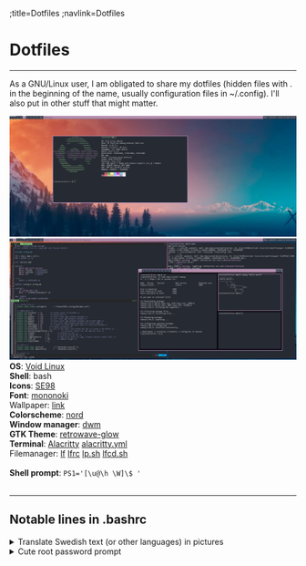 ;title=Dotfiles
;navlink=Dotfiles

# Dotfiles
---
As a GNU/Linux user, I am obligated to share my dotfiles (hidden files with . in the beginning of the name, usually configuration files in ~/.config). I'll also put in other stuff that might matter.
<break>

![Desktop](./pics/desktop.png)
<break>
![Desktop2](./pics/desktop2.png)
<break>
**OS**: [Void Linux](https://voidlinux.org/)\
**Shell**: bash\
**Icons**: [SE98](https://www.gnome-look.org/p/1581320)\
**Font**: [mononoki](https://madmalik.github.io/mononoki/)\
Wallpaper: [link](./pics/wallpaper.jpg)\
**Colorscheme**: [nord](https://www.nordtheme.com/)\
**Window manager**: [dwm](https://github.com/Toasterbirb/dde/tree/dev)\
**GTK Theme**: [retrowave-glow](https://www.gnome-look.org/p/1391876)\
**Terminal**: [Alacritty](https://github.com/alacritty/alacritty) [alacritty.yml](./dotfiles/alacritty.yml)\
Filemanager: [lf](https://github.com/gokcehan/lf) [lfrc](./dotfiles/lfrc) [lp.sh](./dotfiles/lp.sh) [lfcd.sh](./dotfiles/lfcd.sh)\
<br>
**Shell prompt**: `PS1='[\u@\h \W]\$ '`\
<br>

---

## Notable lines in .bashrc
<details>
	<summary>Translate Swedish text (or other languages) in pictures</summary>
	
#### Dependencies
- tesseract
- scrot
- [translate-shell](https://www.soimort.org/translate-shell/)

#### Code
```block
alias swe='scrot -s /tmp/translate.png && \
trans -b swe:fi "$(tesseract -l swe /tmp/translate.png stdout 2>/dev/null)" && \
	rm /tmp/translate.png'
```

#### Usage
Run the `swe` alias (or make this a script that is in PATH), select the area you want to translate and the translation should show up in the terminal. If you are going to make this into a script, you will need another way to show the translation (dunst etc.)
<break>
</details>

<details>
	<summary>Cute root password prompt</summary>

#### Dependencies
- sudo (there might be some similar variable for doas)

#### Code
```block
export SUDO_PROMPT="(* ^ ω ^) Mayw I hav ur passwrd sir: "
```

#### Preview
![Password prompt preview](./pics/password_prompt.png)
</details>

